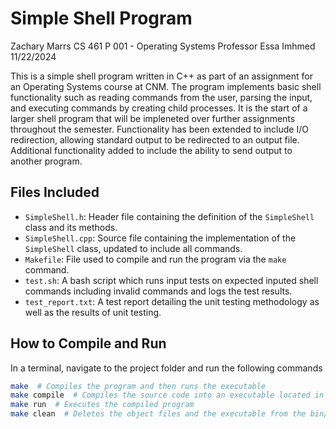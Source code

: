# Simple Shell Program

 Zachary Marrs
CS 461 P 001 - Operating Systems
Professor Essa Imhmed
11/22/2024

This is a simple shell program written in C++ as part of an assignment for an Operating Systems course at CNM. The program implements basic shell functionality such as reading commands from the user, parsing the input, and executing commands by creating child processes. It is the start of a larger shell program that will be impleneted over further assignments throughout the semester. Functionality has been extended to include I/O redirection, allowing standard output to be redirected to an output file. Additional functionality added to include the ability to send output to another program.  

## Files Included

- `SimpleShell.h`: Header file containing the definition of the `SimpleShell` class and its methods.
- `SimpleShell.cpp`: Source file containing the implementation of the `SimpleShell` class, updated to include all commands.
- `Makefile`: File used to compile and run the program via the `make` command.
- `test.sh`: A bash script which runs input tests on expected inputed shell commands including invalid commands and logs the test results.
- `test_report.txt`: A test report detailing the unit testing methodology as well as the results of unit testing. 

## How to Compile and Run

In a terminal, navigate to the project folder and run the following commands 

```bash
make  # Compiles the program and then runs the executable
make compile  # Compiles the source code into an executable located in the bin/ directory
make run  # Executes the compiled program
make clean  # Deletes the object files and the executable from the bin/ directory
